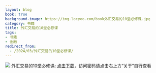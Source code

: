 ```yaml
---
layout: blog
book: true
background-image: https://img.locyoo.com/book外汇交易的10堂必修课.jpg
category: 书籍
title: 外汇交易的10堂必修课
tags:
- 书籍
- 金融
redirect_from:
  - /2024/03/外汇交易的10堂必修课/
---
```

![](https://img.locyoo.com/book外汇交易的10堂必修课.jpg)
外汇交易的10堂必修课: <a name = "ref1" href="https://url18.ctfile.com/f/50983618-1350065582-da58bb?p=3619">点击下载</a>，访问密码请点击右上方“关于”自行查看